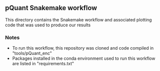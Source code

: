 ## pQuant Snakemake workflow 
This directory contains the Snakemake workflow and associated plotting code that was used to produce our results


### Notes
- To run this workflow, this repository was cloned and code compiled in "tools/pQuant_enc"
- Packages installed in the conda environment used to run this workflow are listed in "requirements.txt"
